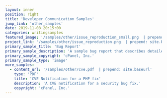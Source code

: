 ```yaml
---
layout: inner
position: right
title: 'Developer Communication Samples'
jump_link: 'other_samples'
date: 2019-11-08 20:15:00
categories: writingsamples
featured_image: '/samples/other/issue_reproduction_small.png  | prepend: site.baseurl'
project_link: '/samples/other/issue_reproduction.png  | prepend: site.baseurl'
primary_sample_title: 'Bug Report'
primary_sample_description: 'A sample bug report that describes detailed issue reproduction steps, intended for a developer audience.'
primary_sample_copyright: 'cPanel, Inc.'
primary_sample_type: 'image'
more_samples:
  - content_url: '/samples/other/cve.pdf  | prepend: site.baseurl'
    type: 'PDF'
    title: 'CVE Notification for a PHP fix'
    description: 'A CVE notification for a security bug fix.'
    copyright: 'cPanel, Inc.'
---
```

